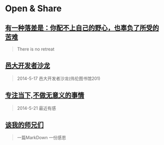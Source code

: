 #  Open & Share

## [有一种落差是：你配不上自己的野心，也辜负了所受的苦难](luocha.md)
>There is no retreat


## [邑大开发者沙龙](wyu-dev-conf.md)

>2014-5-17 邑大开发者沙龙(伟伦图书馆201)


## [专注当下,不做无意义的事情](todorightthing.md)

>2014-5-21 最近有感

## [谈我的师兄们](thank.md)

>一篇MarkDown 一份感恩







